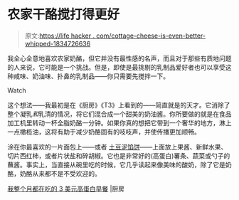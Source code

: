 # 农家干酪搅打得更好

> 原文:[https://life hacker . com/cottage-cheese-is-even-better-whipped-1834726636](https://lifehacker.com/cottage-cheese-is-even-better-whipped-1834726636)

我全心全意地喜欢农家奶酪，但它并没有最性感的名声，而且对于那些有质地问题的人来说，它可能是一个挑战。但是，即使是最挑剔的乳制品爱好者也可以享受这种咸味、奶油味、扑鼻的乳制品——你只需要先搅拌一下。

Watch

这个想法——我最初是在《厨房》《T3》上看到的——简直就是的天才。它消除了整个凝乳*和*乳清的情况，将它们混合成一个甜美的奶油酱。你所要做的就是在食品加工机里转动一杯全脂奶酪一分钟。如果你真的想把它带到一个奢华的地方，淋上一点橄榄油，这将有助于减少奶酪固有的吱吱声，并使传播更加顺畅。

涂在你最喜欢的一片面包上——或者 [土豆泥馅饼](https://skillet.lifehacker.com/hash-browns-are-the-new-toast-1834626337)——上面放上果酱、新鲜水果、切片西红柿，或者片状盐和碎胡椒。它也是非常好的(高蛋白)薯条、蔬菜或勺子的蘸酱。事实上，当直接从碗里吃的时候，它几乎读起来像美味的酸奶，除了它是奶酪，奶酪从来都不是不受欢迎的。

[我整个月都在吃的 3 美元高蛋白早餐](https://www.thekitchn.com/whipped-cottage-cheese-265873) |厨房